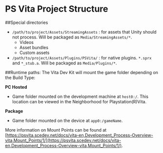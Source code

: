 PS Vita Project Structure
===

##Special directories

* `/path/to/project/Assets/StreamingAssets` : for assets that Unity should not process. Will be packaged as `Media/StreamingAssets/*`.
	* Videos
	* Asset bundles
	* Custom assets
* `/path/to/project/Assets/Plugins/PSVita/` : for native plugins. `*.sprx` and `*_stub.a`. Will be packaged as `Media/Plugins/*`.

##Runtime paths:
The Vita Dev Kit will mount the game folder depending on the Build Type:

**PC Hosted**

* Game folder mounted on the development machine at `host0:/`. This location can be viewed in the Neighborhood for Playstation(R)Vita.

**Package**

* Game folder mounted on the device at `app0:/gameName`.


More information on Mount Points can be found at  [https://psvita.scedev.net/docs/vita-en,Development_Process-Overview-vita,Mount_Points/1/](https://psvita.scedev.net/docs/vita-en,Development_Process-Overview-vita,Mount_Points/1/).
